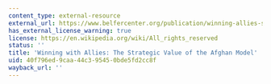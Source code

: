 ```yaml
---
content_type: external-resource
external_url: https://www.belfercenter.org/publication/winning-allies-strategic-value-afghan-model
has_external_license_warning: true
license: https://en.wikipedia.org/wiki/All_rights_reserved
status: ''
title: 'Winning with Allies: The Strategic Value of the Afghan Model'
uid: 40f796ed-9caa-44c3-9545-0bde5fd2cc8f
wayback_url: ''
---
```


